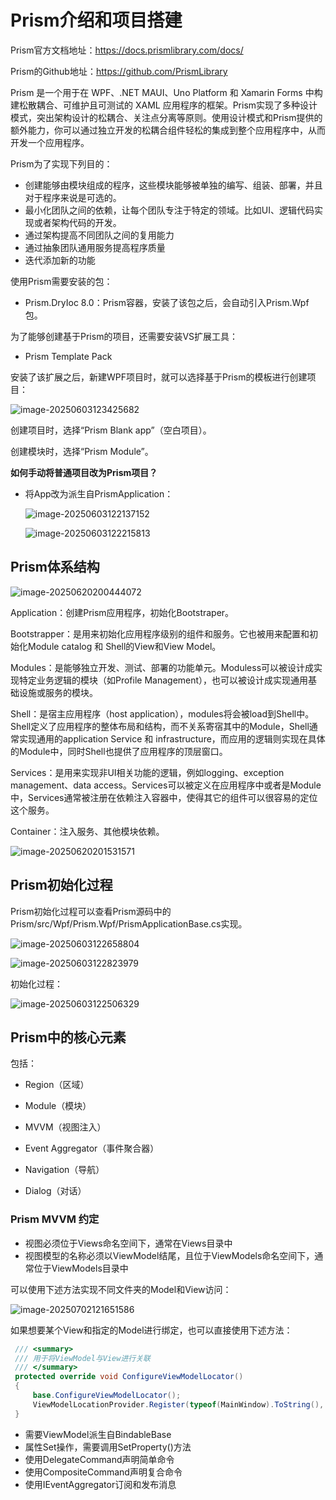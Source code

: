 # Prism介绍和项目搭建

Prism官方文档地址：https://docs.prismlibrary.com/docs/

Prism的Github地址：https://github.com/PrismLibrary



Prism 是一个用于在 WPF、.NET MAUI、Uno Platform 和 Xamarin Forms 中构建松散耦合、可维护且可测试的 XAML 应用程序的框架。Prism实现了多种设计模式，突出架构设计的松耦合、关注点分离等原则。使用设计模式和Prism提供的额外能力，你可以通过独立开发的松耦合组件轻松的集成到整个应用程序中，从而开发一个应用程序。



Prism为了实现下列目的：

- 创建能够由模块组成的程序，这些模块能够被单独的编写、组装、部署，并且对于程序来说是可选的。
- 最小化团队之间的依赖，让每个团队专注于特定的领域。比如UI、逻辑代码实现或者架构代码的开发。
- 通过架构提高不同团队之间的复用能力
- 通过抽象团队通用服务提高程序质量
- 迭代添加新的功能



使用Prism需要安装的包：

- Prism.DryIoc 8.0：Prism容器，安装了该包之后，会自动引入Prism.Wpf 包。

为了能够创建基于Prism的项目，还需要安装VS扩展工具：

- Prism Template Pack

安装了该扩展之后，新建WPF项目时，就可以选择基于Prism的模板进行创建项目：

![image-20250603123425682](./assets/image-20250603123425682.png)

创建项目时，选择“Prism Blank app”（空白项目）。

创建模块时，选择“Prism Module”。





**如何手动将普通项目改为Prism项目？**

- 将App改为派生自PrismApplication：

  ![image-20250603122137152](./assets/image-20250603122137152.png)

  ![image-20250603122215813](./assets/image-20250603122215813.png)



## Prism体系结构

![image-20250620200444072](./assets/image-20250620200444072.png)

Application：创建Prism应用程序，初始化Bootstraper。

Bootstrapper：是用来初始化应用程序级别的组件和服务。它也被用来配置和初始化Module catalog 和 Shell的View和View Model。

Modules：是能够独立开发、测试、部署的功能单元。Moduless可以被设计成实现特定业务逻辑的模块（如Profile Management），也可以被设计成实现通用基础设施或服务的模块。

Shell：是宿主应用程序（host application），modules将会被load到Shell中。Shell定义了应用程序的整体布局和结构，而不关系寄宿其中的Module，Shell通常实现通用的application Service 和 infrastructure，而应用的逻辑则实现在具体的Module中，同时Shell也提供了应用程序的顶层窗口。

Services：是用来实现非UI相关功能的逻辑，例如logging、exception management、data access。Services可以被定义在应用程序中或者是Module中，Services通常被注册在依赖注入容器中，使得其它的组件可以很容易的定位这个服务。

Container：注入服务、其他模块依赖。

![image-20250620201531571](./assets/image-20250620201531571.png)









## Prism初始化过程

Prism初始化过程可以查看Prism源码中的Prism/src/Wpf/Prism.Wpf/PrismApplicationBase.cs实现。

![image-20250603122658804](./assets/image-20250603122658804.png)

![image-20250603122823979](./assets/image-20250603122823979.png)

初始化过程：

![image-20250603122506329](./assets/image-20250603122506329.png)



## Prism中的核心元素

包括：

- Region（区域）

- Module（模块）

- MVVM（视图注入）

- Event Aggregator（事件聚合器）

- Navigation（导航）

- Dialog（对话）





### Prism MVVM 约定

- 视图必须位于Views命名空间下，通常在Views目录中
- 视图模型的名称必须以ViewModel结尾，且位于ViewModels命名空间下，通常位于ViewModels目录中

可以使用下述方法实现不同文件夹的Model和View访问：

![image-20250702121651586](./assets/image-20250702121651586.png)

如果想要某个View和指定的Model进行绑定，也可以直接使用下述方法：

```csharp
 /// <summary>
 /// 用于将ViewModel与View进行关联
 /// </summary>
 protected override void ConfigureViewModelLocator()
 {
     base.ConfigureViewModelLocator();
     ViewModelLocationProvider.Register(typeof(MainWindow).ToString(), typeof(MainWindowViewModel));
 }
```





- 需要ViewModel派生自BindableBase
- 属性Set操作，需要调用SetProperty()方法
- 使用DelegateCommand声明简单命令
- 使用CompositeCommand声明复合命令
- 使用IEventAggregator订阅和发布消息



